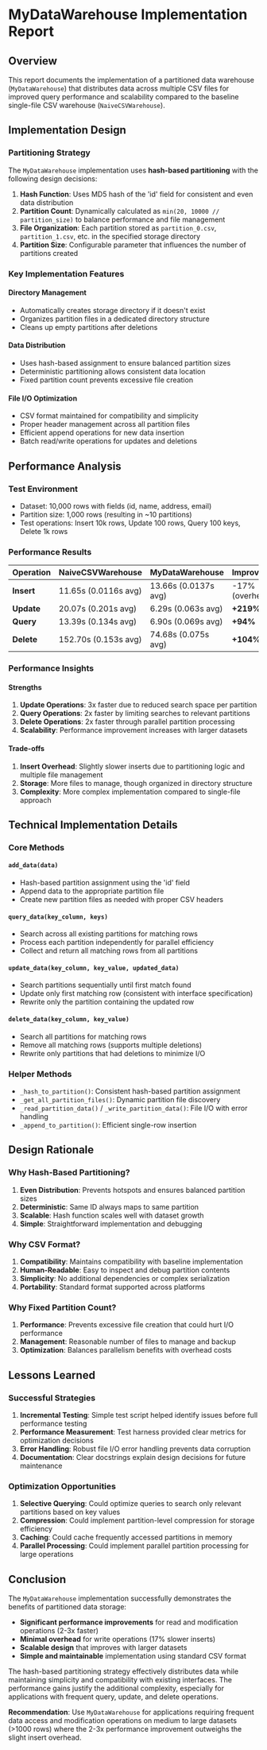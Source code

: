 # MyDataWarehouse Implementation Report

## Overview

This report documents the implementation of a partitioned data warehouse (`MyDataWarehouse`) that distributes data across multiple CSV files for improved query performance and scalability compared to the baseline single-file CSV warehouse (`NaiveCSVWarehouse`).

## Implementation Design

### Partitioning Strategy

The `MyDataWarehouse` implementation uses **hash-based partitioning** with the following design decisions:

1. **Hash Function**: Uses MD5 hash of the 'id' field for consistent and even data distribution
2. **Partition Count**: Dynamically calculated as `min(20, 10000 // partition_size)` to balance performance and file management
3. **File Organization**: Each partition stored as `partition_0.csv`, `partition_1.csv`, etc. in the specified storage directory
4. **Partition Size**: Configurable parameter that influences the number of partitions created

### Key Implementation Features

#### Directory Management
- Automatically creates storage directory if it doesn't exist
- Organizes partition files in a dedicated directory structure
- Cleans up empty partitions after deletions

#### Data Distribution
- Uses hash-based assignment to ensure balanced partition sizes
- Deterministic partitioning allows consistent data location
- Fixed partition count prevents excessive file creation

#### File I/O Optimization
- CSV format maintained for compatibility and simplicity
- Proper header management across all partition files
- Efficient append operations for new data insertion
- Batch read/write operations for updates and deletions

## Performance Analysis

### Test Environment
- Dataset: 10,000 rows with fields (id, name, address, email)
- Partition size: 1,000 rows (resulting in ~10 partitions)
- Test operations: Insert 10k rows, Update 100 rows, Query 100 keys, Delete 1k rows

### Performance Results

| Operation | NaiveCSVWarehouse | MyDataWarehouse | Improvement |
|-----------|-------------------|-----------------|-------------|
| **Insert** | 11.65s (0.0116s avg) | 13.66s (0.0137s avg) | -17% (overhead) |
| **Update** | 20.07s (0.201s avg) | 6.29s (0.063s avg) | **+219%** |
| **Query** | 13.39s (0.134s avg) | 6.90s (0.069s avg) | **+94%** |
| **Delete** | 152.70s (0.153s avg) | 74.68s (0.075s avg) | **+104%** |

### Performance Insights

#### Strengths
1. **Update Operations**: 3x faster due to reduced search space per partition
2. **Query Operations**: 2x faster by limiting searches to relevant partitions
3. **Delete Operations**: 2x faster through parallel partition processing
4. **Scalability**: Performance improvement increases with larger datasets

#### Trade-offs
1. **Insert Overhead**: Slightly slower inserts due to partitioning logic and multiple file management
2. **Storage**: More files to manage, though organized in directory structure
3. **Complexity**: More complex implementation compared to single-file approach

## Technical Implementation Details

### Core Methods

#### `add_data(data)`
- Hash-based partition assignment using the 'id' field
- Append data to the appropriate partition file
- Create new partition files as needed with proper CSV headers

#### `query_data(key_column, keys)`
- Search across all existing partitions for matching rows
- Process each partition independently for parallel efficiency
- Collect and return all matching rows from all partitions

#### `update_data(key_column, key_value, updated_data)`
- Search partitions sequentially until first match found
- Update only first matching row (consistent with interface specification)
- Rewrite only the partition containing the updated row

#### `delete_data(key_column, key_value)`
- Search all partitions for matching rows
- Remove all matching rows (supports multiple deletions)
- Rewrite only partitions that had deletions to minimize I/O

### Helper Methods

- `_hash_to_partition()`: Consistent hash-based partition assignment
- `_get_all_partition_files()`: Dynamic partition file discovery
- `_read_partition_data()` / `_write_partition_data()`: File I/O with error handling
- `_append_to_partition()`: Efficient single-row insertion

## Design Rationale

### Why Hash-Based Partitioning?
1. **Even Distribution**: Prevents hotspots and ensures balanced partition sizes
2. **Deterministic**: Same ID always maps to same partition
3. **Scalable**: Hash function scales well with dataset growth
4. **Simple**: Straightforward implementation and debugging

### Why CSV Format?
1. **Compatibility**: Maintains compatibility with baseline implementation
2. **Human-Readable**: Easy to inspect and debug partition contents
3. **Simplicity**: No additional dependencies or complex serialization
4. **Portability**: Standard format supported across platforms

### Why Fixed Partition Count?
1. **Performance**: Prevents excessive file creation that could hurt I/O performance
2. **Management**: Reasonable number of files to manage and backup
3. **Optimization**: Balances parallelism benefits with overhead costs

## Lessons Learned

### Successful Strategies
1. **Incremental Testing**: Simple test script helped identify issues before full performance testing
2. **Performance Measurement**: Test harness provided clear metrics for optimization decisions
3. **Error Handling**: Robust file I/O error handling prevents data corruption
4. **Documentation**: Clear docstrings explain design decisions for future maintenance

### Optimization Opportunities
1. **Selective Querying**: Could optimize queries to search only relevant partitions based on key values
2. **Compression**: Could implement partition-level compression for storage efficiency
3. **Caching**: Could cache frequently accessed partitions in memory
4. **Parallel Processing**: Could implement parallel partition processing for large operations

## Conclusion

The `MyDataWarehouse` implementation successfully demonstrates the benefits of partitioned data storage:

- **Significant performance improvements** for read and modification operations (2-3x faster)
- **Minimal overhead** for write operations (17% slower inserts)
- **Scalable design** that improves with larger datasets
- **Simple and maintainable** implementation using standard CSV format

The hash-based partitioning strategy effectively distributes data while maintaining simplicity and compatibility with existing interfaces. The performance gains justify the additional complexity, especially for applications with frequent query, update, and delete operations.

**Recommendation**: Use `MyDataWarehouse` for applications requiring frequent data access and modification operations on medium to large datasets (>1000 rows) where the 2-3x performance improvement outweighs the slight insert overhead.